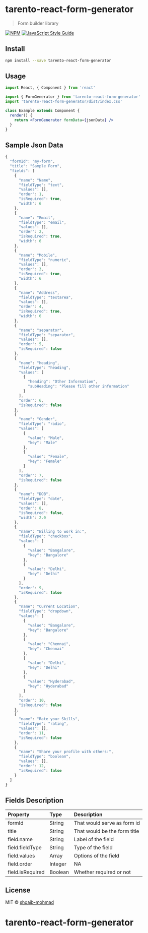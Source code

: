 # tarento-react-form-generator

> Form builder library

[![NPM](https://img.shields.io/npm/v/react-form-generator.svg)](https://www.npmjs.com/package/tarento-react-form-generator) [![JavaScript Style Guide](https://img.shields.io/badge/code_style-standard-brightgreen.svg)](https://standardjs.com)

## Install

```bash
npm install --save tarento-react-form-generator
```

## Usage

```jsx
import React, { Component } from 'react'

import { FormGenerator } from 'tarento-react-form-generator'
import 'tarento-react-form-generator/dist/index.css'

class Example extends Component {
  render() {
    return <FormGenerator formData={jsonData} />
  }
}
```

## Sample Json Data

```jsx
{
  "formId": "my-form",
  "title": "Sample Form",
  "fields": [
    {
      "name": "Name",
      "fieldType": "text",
      "values": [],
      "order": 1,
      "isRequired": true,
      "width": 6
    },
    {
      "name": "Email",
      "fieldType": "email",
      "values": [],
      "order": 2,
      "isRequired": true,
      "width": 6
    },
    {
      "name": "Mobile",
      "fieldType": "numeric",
      "values": [],
      "order": 3,
      "isRequired": true,
      "width": 6
    },
    {
      "name": "Address",
      "fieldType": "textarea",
      "values": [],
      "order": 4,
      "isRequired": true,
      "width": 6
    },
    {
      "name": "separator",
      "fieldType": "separator",
      "values": [],
      "order": 5,
      "isRequired": false
    },
    {
      "name": "heading",
      "fieldType": "heading",
      "values": [
        {
          "heading": "Other Information",
          "subHeading": "Please fill other information"
        }
      ],
      "order": 6,
      "isRequired": false
    },
    {
      "name": "Gender",
      "fieldType": "radio",
      "values": [
        {
          "value": "Male",
          "key": "Male"
        },
        {
          "value": "Female",
          "key": "Female"
        }
      ],
      "order": 7,
      "isRequired": false
    },
    {
      "name": "DOB",
      "fieldType": "date",
      "values": [],
      "order": 8,
      "isRequired": false,
      "width": 2.0
    },
    {
      "name": "Willing to work in:",
      "fieldType": "checkbox",
      "values": [
        {
          "value": "Bangalore",
          "key": "Bangalore"
        },
        {
          "value": "Delhi",
          "key": "Delhi"
        }
      ],
      "order": 9,
      "isRequired": false
    },
    {
      "name": "Current Location",
      "fieldType": "dropdown",
      "values": [
        {
          "value": "Bangalore",
          "key": "Bangalore"
        },
        {
          "value": "Chennai",
          "key": "Chennai"
        },
        {
          "value": "Delhi",
          "key": "Delhi"
        },
        {
          "value": "Hyderabad",
          "key": "Hyderabad"
        }
      ],
      "order": 10,
      "isRequired": false
    },
    {
      "name": "Rate your Skills",
      "fieldType": "rating",
      "values": [],
      "order": 11,
      "isRequired": false
    },
    {
      "name": "Share your profile with others:",
      "fieldType": "boolean",
      "values": [],
      "order": 12,
      "isRequired": false
    }
  ]
}
```

## Fields Description

| Property | Type | Description |
|:---|:---|:---|
| formId | String | That would serve as form id |
| title | String | That would be the form title |
| field.name | String | Label of the field |
| field.fieldType | String | Type of the field |
| field.values | Array | Options of the field |
| field.order | Integer | NA |
| field.isRequired | Boolean | Whether required or not |

## License

MIT © [shoaib-mohmad](https://github.com/shoaib-mohmad)

# tarento-react-form-generator
